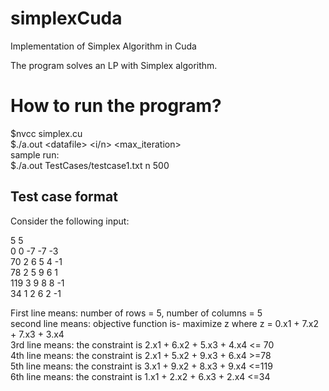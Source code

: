# simplexCuda
Implementation of Simplex Algorithm in Cuda

The program solves an LP with Simplex algorithm.</br>

<h1>How to run the program?</h1>
$nvcc simplex.cu</br>
$./a.out &ltdatafile&gt &lti/n&gt &ltmax_iteration&gt</br>
sample run:</br>
$./a.out TestCases/testcase1.txt n 500</br>

<h2>Test case format</h2>
Consider the following input:</br>

5 5</br>
0 0 -7 -7 -3</br>
70 2 6 5 4 -1</br>
78 2 5 9 6 1</br>
119 3 9 8 8 -1</br>
34 1 2 6 2 -1</br>


First line means: number of rows = 5, number of columns = 5</br>
second line means: objective function is- maximize z where z = 0.x1 + 7.x2 + 7.x3 + 3.x4</br>
3rd line means: the constraint is  2.x1 + 6.x2 + 5.x3 + 4.x4 <= 70</br>
4th line means: the constraint is 2.x1 + 5.x2 + 9.x3 + 6.x4 >=78</br>
5th line means: the constraint is 3.x1 + 9.x2 + 8.x3 + 9.x4 <=119</br>
6th line means: the constraint is 1.x1 + 2.x2 + 6.x3 + 2.x4 <=34</br>
